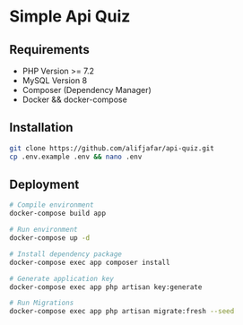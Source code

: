 # Simple Api Quiz

## Requirements
- PHP Version >= 7.2
- MySQL Version 8
- Composer (Dependency Manager)
- Docker && docker-compose

## Installation
```bash
git clone https://github.com/alifjafar/api-quiz.git
cp .env.example .env && nano .env
```

## Deployment
```bash
# Compile environment
docker-compose build app

# Run environment
docker-compose up -d

# Install dependency package
docker-compose exec app composer install

# Generate application key
docker-compose exec app php artisan key:generate

# Run Migrations
docker-compose exec app php artisan migrate:fresh --seed
```
